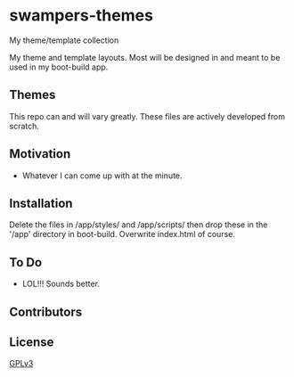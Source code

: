 # swampers-themes
My theme/template collection

My theme and template layouts. Most will be designed in and meant to be used in my boot-build app.

## Themes

This repo can and will vary greatly. These files are actively developed from scratch.

## Motivation

- Whatever I can come up with at the minute.

## Installation

Delete the files in /app/styles/ and /app/scripts/ then drop these in the '/app' directory in boot-build. Overwrite index.html of course.

## To Do

- LOL!!! Sounds better.

## Contributors

## License

[GPLv3](https://www.gnu.org/licenses/gpl-3.0.txt)
